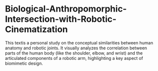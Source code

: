 # Biological-Anthropomorphic-Intersection-with-Robotic-Cinematization
This textis a personal study on the conceptual similarities between human anatomy and robotic joints. It visually analyzes the correlation between parts of the human body (like the shoulder, elbow, and wrist) and the articulated components of a robotic arm, highlighting a key aspect of biomimetic design.
